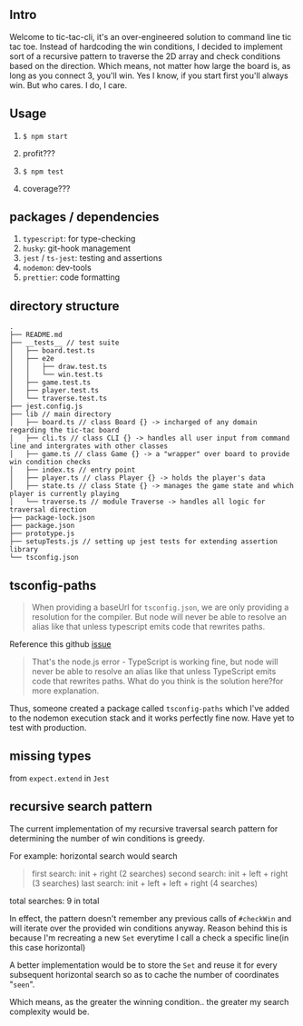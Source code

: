 ## Intro ##

Welcome to tic-tac-cli, it's an over-engineered solution to command line tic tac toe. Instead of hardcoding the win conditions,
I decided to implement sort of a recursive pattern to traverse the 2D array and check conditions based on the direction. Which means, not matter how large the board is, as long as you connect 3, you'll win. Yes I know, if you start first you'll always win. But who cares. I do, I care.

## Usage ##

1. `$ npm start`
2. profit???

1. `$ npm test`
2. coverage???

## packages / dependencies ##

1. `typescript`: for type-checking
2. `husky`: git-hook management
3. `jest` / `ts-jest`: testing and assertions
4. `nodemon`: dev-tools
5. `prettier`: code formatting

## directory structure ##

```
.
├── README.md
├── __tests__ // test suite
│   ├── board.test.ts
│   ├── e2e
│   │   ├── draw.test.ts
│   │   └── win.test.ts
│   ├── game.test.ts
│   ├── player.test.ts
│   └── traverse.test.ts
├── jest.config.js 
├── lib // main directory
│   ├── board.ts // class Board {} -> incharged of any domain regarding the tic-tac board
│   ├── cli.ts // class CLI {} -> handles all user input from command line and intergrates with other classes
│   ├── game.ts // class Game {} -> a "wrapper" over board to provide win condition checks
│   ├── index.ts // entry point
│   ├── player.ts // class Player {} -> holds the player's data
│   ├── state.ts // class State {} -> manages the game state and which player is currently playing
│   └── traverse.ts // module Traverse -> handles all logic for traversal direction
├── package-lock.json
├── package.json
├── prototype.js
├── setupTests.js // setting up jest tests for extending assertion library
└── tsconfig.json
```

## tsconfig-paths ##

> When providing a baseUrl for `tsconfig.json`, we are only providing a resolution for the compiler.
> But node will never be able to resolve an alias like that unless typescript emits code that rewrites paths.

Reference this github [issue](https://github.com/TypeStrong/ts-node/issues/138)
> That's the node.js error - TypeScript is working fine, but node will never be able to resolve an alias like that unless TypeScript emits code that rewrites paths. What do you think is the solution here?for more explanation.

Thus, someone created a package called `tsconfig-paths` which I've added to the nodemon execution stack and it works perfectly fine now. Have yet to test with production.

## missing types ##

from `expect.extend` in `Jest`

## recursive search pattern ##

The current implementation of my recursive traversal search pattern for determining the number of win conditions is greedy. 

For example: horizontal search would search
> first search: init + right (2 searches)
> second search: init + left + right (3 searches)
> last search: init + left + left + right (4 searches)

total searches: 9 in total

In effect, the pattern doesn't remember any previous calls of `#checkWin` and will iterate over the provided win conditions anyway.
Reason behind this is because I'm recreating a new `Set` everytime I call a check a specific line(in this case horizontal)

A better implementation would be to store the `Set` and reuse it for every subsequent horizontal search so as to cache the number of coordinates "`seen`".

Which means, as the greater the winning condition.. the greater my search complexity would be.